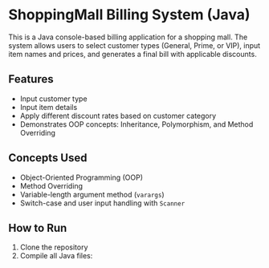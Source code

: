 # ShoppingMall Billing System (Java)

This is a Java console-based billing application for a shopping mall. The system allows users to select customer types (General, Prime, or VIP), input item names and prices, and generates a final bill with applicable discounts.

##  Features
- Input customer type
- Input item details
- Apply different discount rates based on customer category
- Demonstrates OOP concepts: Inheritance, Polymorphism, and Method Overriding

##  Concepts Used
- Object-Oriented Programming (OOP)
- Method Overriding
- Variable-length argument method (`varargs`)
- Switch-case and user input handling with `Scanner`

##  How to Run
1. Clone the repository
2. Compile all Java files:
